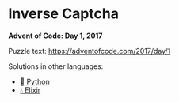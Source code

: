 # Inverse Captcha

**Advent of Code: Day 1, 2017**

Puzzle text: <https://adventofcode.com/2017/day/1>

Solutions in other languages:

- [🐍 Python](../../../../python/2017/01_inverse_captcha)
- [💧 Elixir](../../../../elixir/lib/2017/01_inverse_captcha)

